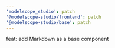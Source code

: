 ```yaml
---
'modelscope_studio': patch
'@modelscope-studio/frontend': patch
'@modelscope-studio/base': patch
---
```


feat: add Markdown as a base component
